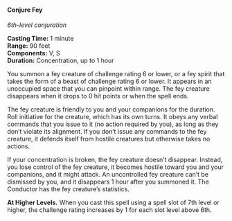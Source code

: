 #### Conjure Fey
<!-- TODO Check and tag this spell -->
<!-- markdownlint-disable-next-line no-emphasis-as-heading -->
_6th-level conjuration_

**Casting Time:** 1 minute \
**Range:** 90 feet \
**Components:** V, S \
**Duration:** Concentration, up to 1 hour

You summon a fey creature of challenge rating 6 or lower, or a fey spirit that takes the form of a beast of challenge rating 6 or lower.
It appears in an unoccupied space that you can pinpoint within range.
The fey creature disappears when it drops to 0 hit points or when the spell ends.

The fey creature is friendly to you and your companions for the duration.
Roll initiative for the creature, which has its own turns.
It obeys any verbal commands that you issue to it (no action required by you), as long as they don’t violate its alignment.
If you don’t issue any commands to the fey creature, it defends itself from hostile creatures but otherwise takes no actions.

If your concentration is broken, the fey creature doesn’t disappear.
Instead, you lose control of the fey creature, it becomes hostile toward you and your companions, and it might attack.
An uncontrolled fey creature can’t be dismissed by you, and it disappears 1 hour after you summoned it.
The Conductor has the fey creature’s statistics.

**At Higher Levels.**
When you cast this spell using a spell slot of 7th level or higher, the challenge rating increases by 1 for each slot level above 6th.
